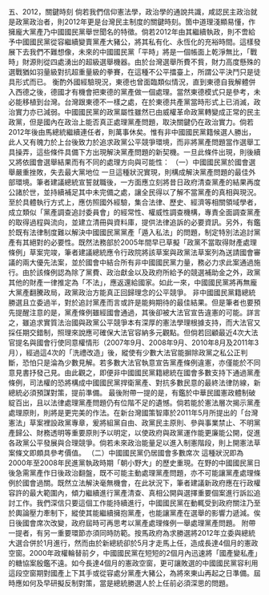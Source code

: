 五、2012，關鍵時刻
倘若我們信仰憲法學，政治學的通說共識，咸認民主政治就是政黨政治者，則2012年更是台灣民主制度的關鍵時刻。箇中道理淺顯易懂，作擁龐大黨產乃中國國民黨舉世聞名的特徵。倘若2012年由其繼續執政，則不啻給予中國國民黨從容繼續變賣黨產大豬公，將其私有化、永恆化的充裕時間。這樣發展下去我們不難想像，未來的中國國民黨「平時」將是一個帳面上乾淨無比，「戰時」財源則從四處湧出的超級選舉機器。由於台灣選舉所費不貲，財力高度懸殊的選戰猶如羽量級對抗超重量級的拳賽，在這種不公平擂臺上，所謂公平決鬥只是徒具形式而已。
衡酌外國經驗現況，東德也曾面臨類似情況，直到東德自我解體併入西德之後，德國才有機會把東德的黨產做一個處理。當然東德模式只是參考，未必能移植到台灣。台灣跟東德不一樣之處，在於東德共產黨當時形式上已消滅，政治實力亦已減弱。中國國民黨的政黨屬性雖然已由威權革命政黨轉變成正常的民主政黨，但是國內在政治上能否真正處理黨產問題，取決關鍵仍在政治實力。倘若2012年後由馬總統繼續連任者，則萬事休矣。惟有非中國國民黨籍候選人勝出，此人又有魄力於上台後致力於追求政黨公平競爭環境，而非將黨產問題當作選舉工具操弄，這些條件具備下方出現解決黨產問題的新契機。一旦此條件出現，則後續又將依國會選舉結果而有不同的處理方向與可能性：
（一）中國國民黨於國會選舉嚴重挫敗，失去最大黨地位
一旦這種狀況實現，則構成解決黨產問題的最佳外部環境。筆者建議總統宣誓就職後，一方面應立刻將昔日政府清查黨產的結果再度公諸於世，並持續補足其中未完備之處，讓全民得以了解不當黨產的真相與現況。至於具體執行方式上，應仿照國外經驗，集合法律、歷史、經濟等相關領域學者，成立類似「黨產調查追討委員會」的經常性、權威性調查機構，專責全面調查黨產的取得過程與流向，並建立清冊與資料庫，提供法律追訴的必要資訊。另外，有鑑於既有法律制度難以解決中國國民黨黨產「遁入私法」的問題，制定特別法追討黨產有其絕對的必要性。既然法務部於2005年間早已草擬「政黨不當取得財產處理條例」草案完竣，筆者建議總統應令行政院將該草案與政黨法草案列為送請國會審議的兩大優先法案，並於國會中結合所有非中國國民黨力量，務必力求此案通過施行。由於該條例認為除了黨費、政治獻金以及政府所給予的競選補助金之外，政黨其他的財產一律推定為「不法」，應返還給國家。如此一來，中國國民黨將再無龐大黨產翻騰政局，政黨政治方能真正回歸理念的公平競爭。
非中國國民黨籍總統勝選且立委過半，對於追討黨產而言或許是能夠期待的最佳結果。但是筆者也要預先提醒注意的是，黨產條例雖經國會通過，其後卻被大法官宣告違憲的可能。詳言之，雖追求實質法治國與政黨公平競爭本有深厚的憲法學理根據支持，而大法官又採任期交錯制，照理來說應可確保大法官容納多元觀點。但倘若回顧最近4次大法官提名與國會行使同意權情形（2007年9月、2008年9月、2010年8月及2011年3月），經過這4次的「洗禮改造」後，縱使有少數大法官能摒除政黨之私公正判斷，恐怕只是淪為少數見解。若多數大法官執意宣告黨產條例違憲，亦僅能於不同意見書抒發己見。由此觀之，即便非中國國民黨籍總統在國會多數支持下通過黨產條例，司法權的恐將構成中國國民黨捍衛黨產、對抗多數民意的最終法律防線，新總統必須預謀對策，提前準備。
最後附帶一提的是，有鑑於中華民國憲政體制破綻百出，且以法律處理黨產問題仍有位階不足的遺憾。倘若能於憲法層次揭示黨產處理原則，則將是更完美的作法。在新台灣國策智庫於2011年5月所提出的「台灣憲法」草案裡設政黨專章，爰將組黨自由、政黨民主原則、參與事業禁止、不明黨產歸公、財務透明等重要原則予以明定，以使政府與政黨運作能更廉能公開，促進各政黨公平發展與合理競爭。倘若未來政治能量足以進入制憲階段，則上開憲法草案條文即頗具參考價值。
（二）中國國民黨仍居國會多數席次
這種狀況即為2000年至2008年民進黨執政時期「朝小野大」的歷史重現。在野的中國國民黨日後急需黨產作日後政治翻盤，既不可能主動處理黨產問題，亦不可能讓黨產處理條例於國會過關。既然立法解決毫無機會，在此狀況下，筆者建議新政府應在行政權容許的最大範圍內，傾力繼續進行黨產清查、真相公開與選擇重要個案進行訴訟追討工作。我們深信只要這個工作能持續進行，中國國民黨在動輒受到政府關注乃至於輿論壓力牽制下，縱使其能繼續擁抱黨產，也能讓黨產在選舉的影響力遞減。俟日後國會席次改變，政府屆時可再思考以黨產處理條例一舉處理黨產問題。
附帶一提者，有另一重要環節亦須同時防範。按馬政府為求勝選將2012年立委與總統大選合併於1月進行，然而由於新總統卻於5月才走馬上任，造成長達4個月的憲政空窗。2000年政權輪替前夕，中國國民黨在短短的2個月內迅速將「國產變私產」的糖協案殷鑑不遠。如今長達4個月的憲政空窗，更可讓敗選的中國國民黨容利用這段空窗期對國產上下其手或從容處分黨產大豬公，為將來東山再起之日準備。屆時應如何及早研擬反制對策，當是總統勝選人於上任前必須深思的問題。
